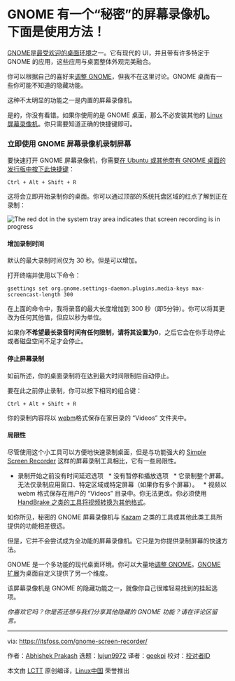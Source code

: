 [#]: collector: (lujun9972)
[#]: translator: (geekpi)
[#]: reviewer: ( )
[#]: publisher: ( )
[#]: url: ( )
[#]: subject: (GNOME has a ‘Secret’ Screen Recorder. Here’s How to Use it!)
[#]: via: (https://itsfoss.com/gnome-screen-recorder/)
[#]: author: (Abhishek Prakash https://itsfoss.com/author/abhishek/)

GNOME 有一个“秘密”的屏幕录像机。下面是使用方法！
======

[GNOME][1]是[最受欢迎的桌面环境][2]之一。它有现代的 UI，并且带有许多特定于 GNOME 的应用，这些应用与桌面整体外观完美融合。

你可以根据自己的喜好来[调整 GNOME][3]，但我不在这里讨论。GNOME 桌面有一些你可能不知道的隐藏功能。

这种不太明显的功能之一是内置的屏幕录像机。

是的，你没有看错。如果你使用的是 GNOME 桌面，那么不必安装其他的 [Linux 屏幕录像机][4]。你只需要知道正确的快捷键即可。

### 立即使用 GNOME 屏幕录像机录制屏幕

要快速打开 GNOME 屏幕录像机，你需要[在 Ubuntu 或其他带有 GNOME 桌面的发行版中按下此快捷键][5]：

```
Ctrl + Alt + Shift + R
```

这将会立即开始录制你的桌面。你可以通过顶部的系统托盘区域的红点了解到正在录制：

![The red dot in the system tray area indicates that screen recording is in progress][6]

#### 增加录制时间

默认的最大录制时间仅为 30 秒。但是可以增加。

打开终端并使用以下命令：

```
gsettings set org.gnome.settings-daemon.plugins.media-keys max-screencast-length 300
```

在上面的命令中，我将录音的最大长度增加到 300 秒（即5分钟）。你可以将其更改为任何其他值，但应以秒为单位。

如果你**不希望最长录音时间有任何限制，请将其设置为0**，之后它会在你手动停止或者磁盘空间不足才会停止。

#### 停止屏幕录制

如前所述，你的桌面录制将在达到最大时间限制后自动停止。

要在此之前停止录制，你可以按下相同的组合键：

```
Ctrl + Alt + Shift + R
```

你的录制内容将以 [webm][7 ]格式保存在家目录的 “Videos” 文件夹中。

#### 局限性

尽管使用这个小工具可以方便地快速录制桌面，但是与功能强大的 [Simple Screen Recorder][8] 这样的屏幕录制工具相比，它有一些局限性。


  * 录制开始之前没有时间延迟选项
  * 没有暂停和播放选项
  * 它录制整个屏幕。无法仅录制应用窗口、特定区域或特定屏幕（如果你有多个屏幕）。
  * 视频以 webm 格式保存在用户的 “Videos” 目录中。你无法更改。你必须使用 [HandBrake 之类的工具将视频转换为其他格式][9]。



如你所见，秘密的 GNOME 屏幕录像机与 [Kazam][10] 之类的工具或其他此类工具所提供的功能相差很远。

但是，它并不会尝试成为全功能的屏幕录像机。它只是为你提供录制屏幕的快速方法。

GNOME 是一个多功能的现代桌面环境。你可以大量地[调整 GNOME][3]。[GNOME 扩展][11]为桌面自定义提供了另一个维度。

该屏幕录像机是 GNOME 的隐藏功能之一，就像你自己很难轻易找到的挂起选项。

_你喜欢它吗？你是否还想与我们分享其他隐藏的 GNOME 功能？请在评论区留言。_

--------------------------------------------------------------------------------

via: https://itsfoss.com/gnome-screen-recorder/

作者：[Abhishek Prakash][a]
选题：[lujun9972][b]
译者：[geekpi](https://github.com/geekpi)
校对：[校对者ID](https://github.com/校对者ID)

本文由 [LCTT](https://github.com/LCTT/TranslateProject) 原创编译，[Linux中国](https://linux.cn/) 荣誉推出

[a]: https://itsfoss.com/author/abhishek/
[b]: https://github.com/lujun9972
[1]: https://gnome.org/
[2]: https://itsfoss.com/best-linux-desktop-environments/
[3]: https://itsfoss.com/gnome-tweak-tool/
[4]: https://itsfoss.com/best-linux-screen-recorders/
[5]: https://itsfoss.com/ubuntu-shortcuts/
[6]: https://i0.wp.com/itsfoss.com/wp-content/uploads/2020/01/gnome_screen_recording.jpg?ssl=1
[7]: https://www.webmproject.org/about/
[8]: https://itsfoss.com/record-screen-ubuntu-simplescreenrecorder/
[9]: https://itsfoss.com/handbrake/
[10]: https://itsfoss.com/kazam-screen-recorder/
[11]: https://itsfoss.com/best-gnome-extensions/

